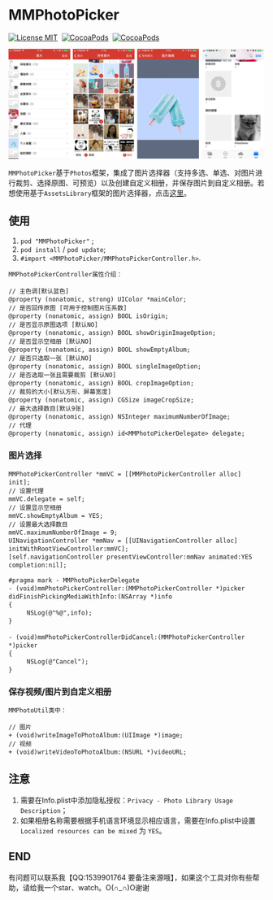 # MMPhotoPicker

[![License MIT](https://img.shields.io/badge/license-MIT-green.svg?style=flat)](https://raw.githubusercontent.com/CheeryLau/MMPhotoPicker/master/LICENSE)&nbsp;
[![CocoaPods](http://img.shields.io/cocoapods/v/MMPhotoPicker.svg?style=flat)](http://cocoapods.org/pods/MMPhotoPicker)&nbsp;
[![CocoaPods](http://img.shields.io/cocoapods/p/MMPhotoPicker.svg?style=flat)](http://cocoapods.org/pods/MMPhotoPicker)&nbsp;

![MMPhotoPicker](Screenshot.png)


`MMPhotoPicker`基于`Photos`框架，集成了图片选择器（支持多选、单选、对图片进行裁剪、选择原图、可预览）以及创建自定义相册，并保存图片到自定义相册。若想使用基于`AssetsLibrary`框架的图片选择器，点击[这里](https://github.com/CheeryLau/MMImagePicker)。




## 使用

1. `pod "MMPhotoPicker"` ;
2. `pod install` / `pod update`;
3. `#import <MMPhotoPicker/MMPhotoPickerController.h>`.

```objc
MMPhotoPickerController属性介绍：
   
// 主色调[默认蓝色]
@property (nonatomic, strong) UIColor *mainColor;
// 是否回传原图 [可用于控制图片压系数]
@property (nonatomic, assign) BOOL isOrigin;
// 是否显示原图选项 [默认NO]
@property (nonatomic, assign) BOOL showOriginImageOption;
// 是否显示空相册 [默认NO]
@property (nonatomic, assign) BOOL showEmptyAlbum;
// 是否只选取一张 [默认NO]
@property (nonatomic, assign) BOOL singleImageOption;
// 是否选取一张且需要裁剪 [默认NO]
@property (nonatomic, assign) BOOL cropImageOption;
// 裁剪的大小[默认方形、屏幕宽度]
@property (nonatomic, assign) CGSize imageCropSize;
// 最大选择数目[默认9张]
@property (nonatomic, assign) NSInteger maximumNumberOfImage;
// 代理
@property (nonatomic, assign) id<MMPhotoPickerDelegate> delegate;
```

  
### 图片选择

```objc
MMPhotoPickerController *mmVC = [[MMPhotoPickerController alloc] init];
// 设置代理
mmVC.delegate = self;
// 设置显示空相册
mmVC.showEmptyAlbum = YES;
// 设置最大选择数目
mmVC.maximumNumberOfImage = 9;
UINavigationController *mmNav = [[UINavigationController alloc] initWithRootViewController:mmVC];
[self.navigationController presentViewController:mmNav animated:YES completion:nil];
```

```objc
#pragma mark - MMPhotoPickerDelegate
- (void)mmPhotoPickerController:(MMPhotoPickerController *)picker didFinishPickingMediaWithInfo:(NSArray *)info
{
     NSLog(@"%@",info);
}

- (void)mmPhotoPickerControllerDidCancel:(MMPhotoPickerController *)picker
{
     NSLog(@"Cancel");
}
```

### 保存视频/图片到自定义相册

```objc
MMPhotoUtil类中：

// 图片
+ (void)writeImageToPhotoAlbum:(UIImage *)image;
// 视频
+ (void)writeVideoToPhotoAlbum:(NSURL *)videoURL;
```

## 注意

1. 需要在Info.plist中添加隐私授权：`Privacy - Photo Library Usage Description`；
2. 如果相册名称需要根据手机语言环境显示相应语言，需要在Info.plist中设置`Localized resources can be mixed` 为 `YES`。


## END

有问题可以联系我【QQ:1539901764 要备注来源哦】，如果这个工具对你有些帮助，请给我一个star、watch。O(∩_∩)O谢谢


